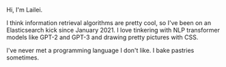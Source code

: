 

Hi, I'm Lailei. 

I think information retrieval algorithms are pretty cool, so I've been on an Elasticsearch kick since January 2021. I love tinkering with NLP transformer models like GPT-2 and GPT-3 and drawing pretty pictures with CSS. 

I've never met a programming language I don't like. I bake pastries sometimes. 


<!---
lail-lei/lail-lei is a ✨ special ✨ repository because its `README.md` (this file) appears on your GitHub profile.
You can click the Preview link to take a look at your changes.
--->
